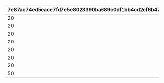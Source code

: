 |7e87ac74ed5eace7fd7e5e8023390ba689c0df1bb4cd2cf6b47e7b99803476fb|70e81fa1e3672bc25abcc304e834df5c46cfa7ba4d6a91cd158d0d661d521472|dfd97564ee06476274f7a31d61e7920a1f7bbdd4d099ee660060bd520ea11ca6|bd028c5f9785155821309b3bdfee3a045aa55fcb303d29f73e06400a6e609016|2f2428592fcb72d982f0eb0c4624938d039344dbe9f68018990bee4c8fa4700a|f66d98c0028a57660bdfe53fdde000ad81186b0f24c672a794753503c3bfddad|fcde2d6a565aae6c943bf358acd49272034ecd4834dac0323c188b2a8034acaf|27ac03d5da9888ebd0faa6082c47a6a9181e4772f2cbeea9bcd2f74dedb56276|f3af5a41ee9c99be6800d8c67a7c75c1da37fae61cd5f92fe11f70a605311a4c|914e85dfad8f8e76dd08e182d6f9f0b5a65d4e7e1c414de3e40dc092342bad34|9ba9a334d210cc82b7faf7caf7f4c1fe7c2f71a817d60bb4abb6d1cdbeca99c3|42c8848bd294bdbb46a6419b6cb3f6558b789e111f51b6ea18f694aefa6d46e0|dfe921ea90c7be4c3d1588fe43e0cb25613742fec0243e2e3724ebd3e5b60d19|754ef5269627bcf98888138a6309dce7bfd6c6327ba477328dbfba51c98210ce|51998f473ce993517811e5d01abdabae1d8551af6325f4187ca0971949e7c8d8|61377643c52cb1f87fef865ef9e3edc7ed58c91688b52758b0ed3c2b94a811aa|
| --- | --- | --- | --- | --- | --- | --- | --- | --- | --- | --- | --- | --- | --- | --- | --- |
|20|91002|94002|0|2|3001|20004|0|500|2|23001|20|0|12|625000|8|
|20|91002|94002|0|2|3002|20004|0|500|2|23001|20|0|12|625000|8|
|20|91002|94002|0|2|3003|20004|0|500|2|23001|20|0|12|625000|8|
|20|91002|94002|0|2|3004|20004|0|500|2|23001|20|0|12|625000|8|
|20|91002|94002|2|2|3005|20004|21901|1000|2|23001|20|1|12|1250000|8|
|20|91002|94002|0|2|3006|20004|0|500|2|23001|20|0|12|625000|8|
|20|91002|94002|0|2|3007|20004|0|500|2|23001|20|0|12|625000|8|
|50|91002|94002|2|2|3008|20005|21951|1500|2|23001|10|1|12|5000000|8|